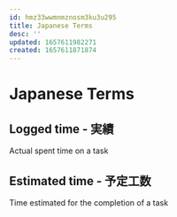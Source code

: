 ```yaml
---
id: hmz33wwmnmznosm3ku3u295
title: Japanese Terms
desc: ''
updated: 1657611982271
created: 1657611871874
---
```

# Japanese Terms

## Logged time - 実績
Actual spent time on a task

## Estimated time - 予定工数
Time estimated for the completion of a task
